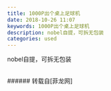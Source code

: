 ```yaml
---
title: 1000P出个桌上足球机
date: 2018-10-26 11:07
keywords: 1000P出个桌上足球机
description: nobel自提，可拆无包装
categories: used
---
```

<td class="t_f" id="postmessage_2168087">

nobel自提，可拆无包装<br/>
<img alt="" border="0" class="zoom" data-cf-modified-226938a6e5676e26f3e690b6-="" file="http://www.flw.ph/data/appbyme/upload/image/201810/26/RHVMfwc6tAXV.jpg" id="aimg_MdT0i" lazyloadthumb="1" onclick="" onmouseover="" src="http://www.flw.ph/data/appbyme/upload/image/201810/26/RHVMfwc6tAXV.jpg"/><br/>
<br/>
</td>
###### 转载自[菲龙网]